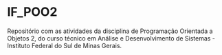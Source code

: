 # IF_POO2
Repositório com as atividades da disciplina de Programação Orientada a Objetos 2, do curso técnico em Análise e Desenvolvimento de Sistemas - Instituto Federal do Sul de Minas Gerais.
